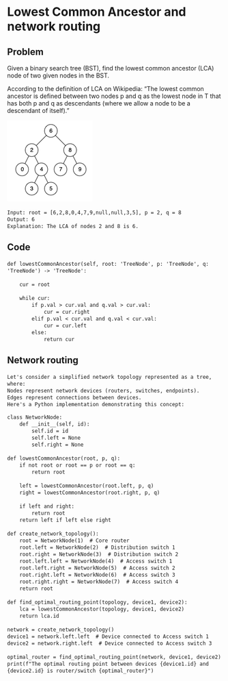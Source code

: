 # Lowest Common Ancestor and network routing

## Problem 
Given a binary search tree (BST), find the lowest common ancestor (LCA) node of two given nodes in the BST.

According to the definition of LCA on Wikipedia: “The lowest common ancestor is defined between two nodes p and q as the lowest node in T that has both p and q as descendants (where we allow a node to be a descendant of itself).”

![Binary Search Tree](./assets/binarysearchtree_improved.png)

    Input: root = [6,2,8,0,4,7,9,null,null,3,5], p = 2, q = 8
    Output: 6
    Explanation: The LCA of nodes 2 and 8 is 6.

## Code
```
def lowestCommonAncestor(self, root: 'TreeNode', p: 'TreeNode', q: 'TreeNode') -> 'TreeNode':

    cur = root

    while cur:
        if p.val > cur.val and q.val > cur.val:
            cur = cur.right
        elif p.val < cur.val and q.val < cur.val:
            cur = cur.left
        else:
            return cur
```


## Network routing
    Let's consider a simplified network topology represented as a tree, where:
    Nodes represent network devices (routers, switches, endpoints).
    Edges represent connections between devices.
    Here's a Python implementation demonstrating this concept:

```
class NetworkNode:
    def __init__(self, id):
        self.id = id
        self.left = None
        self.right = None

def lowestCommonAncestor(root, p, q):
    if not root or root == p or root == q:
        return root
    
    left = lowestCommonAncestor(root.left, p, q)
    right = lowestCommonAncestor(root.right, p, q)
    
    if left and right:
        return root
    return left if left else right

def create_network_topology():
    root = NetworkNode(1)  # Core router
    root.left = NetworkNode(2)  # Distribution switch 1
    root.right = NetworkNode(3)  # Distribution switch 2
    root.left.left = NetworkNode(4)  # Access switch 1
    root.left.right = NetworkNode(5)  # Access switch 2
    root.right.left = NetworkNode(6)  # Access switch 3
    root.right.right = NetworkNode(7)  # Access switch 4
    return root

def find_optimal_routing_point(topology, device1, device2):
    lca = lowestCommonAncestor(topology, device1, device2)
    return lca.id

network = create_network_topology()
device1 = network.left.left  # Device connected to Access switch 1
device2 = network.right.left  # Device connected to Access switch 3

optimal_router = find_optimal_routing_point(network, device1, device2)
print(f"The optimal routing point between devices {device1.id} and {device2.id} is router/switch {optimal_router}")
```